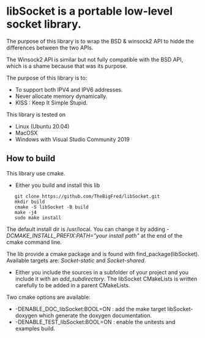 # libSocket is a portable low-level socket library.

The purpose of this library is to wrap the BSD & winsock2 API to hidde the differences between the two APIs.

The Winsock2 API is similar but not fully compatible with the BSD API, which is a shame because that was its purpose.

The purpose of this library is to:

* To support both IPV4 and IPV6 addresses.
* Never allocate memory dynamically.
* KISS : Keep It Simple Stupid.

This library is tested on

* Linux (Ubuntu 20.04)
* MacOSX
* Windows with Visual Studio Community 2019


## How to build

This library use cmake.

* Either you build and install this lib

```
   git clone https://github.com/TheBigFred/libSocket.git
   mkdir build
   cmake -S libSocket -B build
   make -j4
   sudo make install
```

   The default install dir is /usr/local. You can change it by adding _-DCMAKE_INSTALL_PREFIX:PATH="your install path"_ at the end of the cmake command line.

   The lib provide a cmake package and is found with find_package(libSocket). Available targets are: _Socket-static_ and _Socket-shared_.

* Either you include the sources in a subfolder of your project and you include it with an _add_subdirectory_.
   The libSocket CMakeLists is written carefully to be added in a parent CMakeLists.

Two cmake options are available:

* -DENABLE_DOC_libSocket:BOOL=ON : add the make target libSocket-doxygen which generate the doxygen documentation.
* -DENABLE_TEST_libSocket:BOOL=ON : enable the unitests and examples build.
